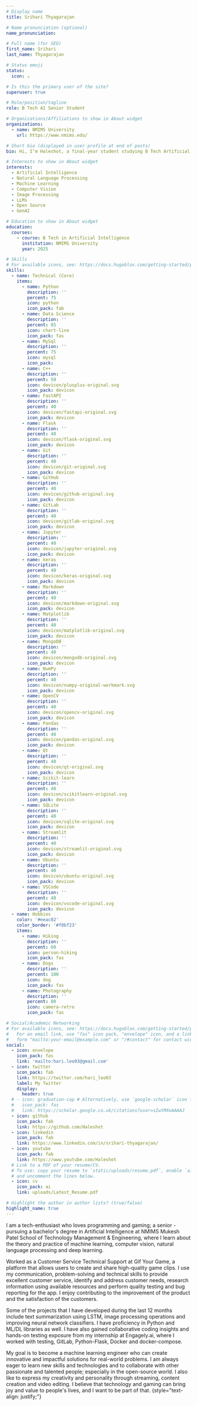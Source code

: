 ```yaml
---
# Display name
title: Srihari Thyagarajan

# Name pronunciation (optional)
name_pronunciation: 

# Full name (for SEO)
first_name: Srihari
last_name: Thyagarajan

# Status emoji
status:
  icon: ☕️

# Is this the primary user of the site?
superuser: true

# Role/position/tagline
role: B Tech AI Senior Student

# Organizations/Affiliations to show in About widget
organizations:
  - name: NMIMS University
    url: https://www.nmims.edu/

# Short bio (displayed in user profile at end of posts)
bio: Hi, I’m Haleshot, a final-year student studying B Tech Artificial Intelligence. I like projects relating to ML, AI, DL, CV, NLP, Image Processing, etc. Currently exploring Python, FastAPI, projects involving AI and platforms such as HuggingFace and Kaggle.

# Interests to show in About widget
interests:
  - Artificial Intelligence
  - Natural Language Processing
  - Machine Learning
  - Computer Vision
  - Image Processing
  - LLMs
  - Open Source
  - GenAI

# Education to show in About widget
education:
  courses:
    - course: B Tech in Artificial Intelligence
      institution: NMIMS University
      year: 2025

# Skills
# For available icons, see: https://docs.hugoblox.com/getting-started/page-builder/#icons
skills:
  - name: Technical (Core)
    items:
      - name: Python
        description: ''
        percent: 75
        icon: python
        icon_pack: fab
      - name: Data Science
        description: ''
        percent: 85
        icon: chart-line
        icon_pack: fas
      - name: MySql
        description: ''
        percent: 75
        icon: mysql
        icon_pack: 
      - name: C++
        description: ''
        percent: 50
        icon: devicon/plusplus-original.svg
        icon_pack: devicon
      - name: FastAPI
        description: ''
        percent: 40
        icon: devicon/fastapi-original.svg
        icon_pack: devicon
      - name: Flask
        description: ''
        percent: 40
        icon: devicon/flask-original.svg
        icon_pack: devicon
      - name: Git
        description: ''
        percent: 40
        icon: devicon/git-original.svg
        icon_pack: devicon
      - name: GitHub
        description: ''
        percent: 40
        icon: devicon/github-original.svg
        icon_pack: devicon
      - name: GitLab
        description: ''
        percent: 40
        icon: devicon/gitlab-original.svg
        icon_pack: devicon
      - name: Jupyter
        description: ''
        percent: 40
        icon: devicon/jupyter-original.svg
        icon_pack: devicon
      - name: keras
        description: ''
        percent: 40
        icon: devicon/keras-original.svg
        icon_pack: devicon
      - name: Markdown
        description: ''
        percent: 40
        icon: devicon/markdown-original.svg
        icon_pack: devicon
      - name: Matplotlib
        description: ''
        percent: 40
        icon: devicon/matplotlib-original.svg
        icon_pack: devicon
      - name: MongoDB
        description: ''
        percent: 40
        icon: devicon/mongodb-original.svg
        icon_pack: devicon
      - name: NumPy
        description: ''
        percent: 40
        icon: devicon/numpy-original-workmark.svg
        icon_pack: devicon
      - name: OpenCV
        description: ''
        percent: 40
        icon: devicon/opencv-original.svg
        icon_pack: devicon
      - name: Pandas
        description: ''
        percent: 40
        icon: devicon/pandas-original.svg
        icon_pack: devicon
      - name: Qt
        description: ''
        percent: 40
        icon: devicon/qt-original.svg
        icon_pack: devicon
      - name: Scikit-learn
        description: ''
        percent: 40
        icon: devicon/scikitlearn-original.svg
        icon_pack: devicon
      - name: SQLite
        description: ''
        percent: 40
        icon: devicon/sqlite-original.svg
        icon_pack: devicon
      - name: Streamlit
        description: ''
        percent: 40
        icon: devicon/streamlit-original.svg
        icon_pack: devicon
      - name: Ubuntu
        description: ''
        percent: 40
        icon: devicon/ubuntu-original.svg
        icon_pack: devicon
      - name: VSCode
        description: ''
        percent: 40
        icon: devicon/vscode-original.svg
        icon_pack: devicon
  - name: Hobbies
    color: '#eeac02'
    color_border: '#f0bf23'
    items:
      - name: Hiking
        description: ''
        percent: 60
        icon: person-hiking
        icon_pack: fas
      - name: Dogs
        description: ''
        percent: 100
        icon: dog
        icon_pack: fas
      - name: Photography
        description: ''
        percent: 80
        icon: camera-retro
        icon_pack: fas

# Social/Academic Networking
# For available icons, see: https://docs.hugoblox.com/getting-started/page-builder/#icons
#   For an email link, use "fas" icon pack, "envelope" icon, and a link in the
#   form "mailto:your-email@example.com" or "/#contact" for contact widget.
social:
  - icon: envelope
    icon_pack: fas
    link: 'mailto:hari.leo03@gmail.com'
  - icon: twitter
    icon_pack: fab
    link: https://twitter.com/hari_leo03
    label: My Twitter
    display:
      header: true
  # - icon: graduation-cap # Alternatively, use `google-scholar` icon from `ai` icon pack
  #   icon_pack: fas
  #   link: https://scholar.google.co.uk/citations?user=sIwtMXoAAAAJ
  - icon: github
    icon_pack: fab
    link: https://github.com/Haleshot
  - icon: linkedin
    icon_pack: fab
    link: https://www.linkedin.com/in/srihari-thyagarajan/
  - icon: youtube
    icon_pack: fab
    link: https://www.youtube.com/Haleshot
  # Link to a PDF of your resume/CV.
  # To use: copy your resume to `static/uploads/resume.pdf`, enable `ai` icons in `params.yaml`,
  # and uncomment the lines below.
  - icon: cv
    icon_pack: ai
    link: uploads/Latest_Resume.pdf

# Highlight the author in author lists? (true/false)
highlight_name: true
---
```


I am a tech-enthusiast who loves programming and gaming; a senior - pursuing a bachelor's degree in Artificial Intelligence at NMIMS Mukesh Patel School of Technology Management & Engineering, where I learn about the theory and practice of machine learning, computer vision, natural language processing and deep learning.

Worked as a Customer Service Technical Support at Gif Your Game, a platform that allows users to create and share high-quality game clips. I use my communication, problem-solving and technical skills to provide excellent customer service, identify and address customer needs, research information using available resources and perform quality testing and bug reporting for the app. I enjoy contributing to the improvement of the product and the satisfaction of the customers.

Some of the projects that I have developed during the last 12 months include text summarization using LSTM, image processing operations and improving neural network classifiers. I have proficiency in Python and ML/DL libraries as well. I have also gained collaborative coding insights and hands-on testing exposure from my internship at Engagely.ai, where I worked with testing, GitLab, Python-Flask, Docker and docker-compose.

My goal is to become a machine learning engineer who can create innovative and impactful solutions for real-world problems. I am always eager to learn new skills and technologies and to collaborate with other passionate and talented people; especially in the open-source world. I also like to express my creativity and personality through streaming, content creation and video editing. I believe that technology and gaming can bring joy and value to people's lives, and I want to be part of that.
{style="text-align: justify;"}
